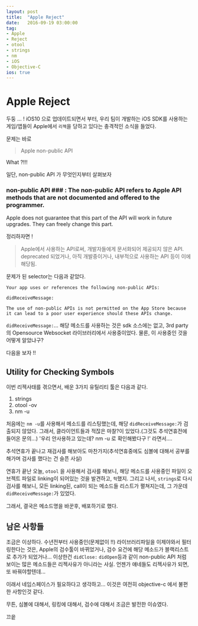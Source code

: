 ```yaml
---
layout: post
title:  "Apple Reject"
date:   2016-09-19 03:00:00
tag:
- Apple
- Reject
- otool
- strings
- nm
- iOS
- Objective-C
ios: true
---
```


# Apple Reject

두둥 ... !
iOS10 으로 업데이트되면서 부터, 우리 팀이 개발하는 iOS SDK를 사용하는 게임/앱들이
Apple에서 `리젝`을 당하고 있다는 충격적인 소식을 들었다.

문제는 바로

> Apple non-public API

What ?!!!

일단, non-public API 가 무엇인지부터 살펴보자

### non-public API ### : The non-public API refers to Apple API methods that are not documented and offered to the programmer.
Apple does not guarantee that this part of the API will work in future upgrades. They can freely change this part.


정리하자면 !

> Apple에서 사용하는 API로써, 개발자들에게 문서화되어 제공되지 않은 API.
> deprecated 되었거나, 아직 개발중이거나, 내부적으로 사용하는 API 등이 이에 해당됨.


문제가 된 selector는 다음과 같았다.
```
Your app uses or references the following non-public APIs:

didReceiveMessage:

The use of non-public APIs is not permitted on the App Store because it can lead to a poor user experience should these APIs change.
```

`didReceiveMessage:`... 해당 메소드를 사용하는 것은 sdk 소스에는 없고, 3rd party의 Opensource Websocket 라이브러리에서 사용중이었다.
물론, 이 사용중인 것을 어떻게 알았냐구?

다음을 보자 !!



## Utility for Checking Symbols
이번 리젝사태를 겪으면서, 배운 3가지 유틸리티 툴은 다음과 같다.
1. strings
2. otool -ov
3. nm -u

처음에는 `nm -u`를 사용해서 메소드를 리스팅했는데, 해당 `didReceiveMessage:`가 검출되지 않았다. 그래서, 클라이언트들과 적잖은 마찰?이 있었다.(그것도 추석연휴전에 들어온 문의...)
'우리 안사용하고 있는데? nm -u 로 확인해봤다구 !' 라면서....

추석연휴가 끝나고 재검사를 해보아도 마찬가지(추석연휴중에도 심볼에 대해서 공부를 해가며 검사를 했다는 건 슬픈 사실)

연휴가 끝난 오늘, `otool` 을 사용해서 검사를 해보니, 해당 메소드를 사용중인 파일이 오브젝트 파일로 linking이 되어있는 것을 발견하고, `헉`했지.
그리고 나서, `strings`로 다시 검사를 해보니, 모든 linking된, call이 되는 메소드들 리스트가 펼쳐지는데, 그 가운데 `didReceiveMessage:`가 있었다.

그래서, 결국은 메소드명을 바꾼후, 배포하기로 했다.


## 남은 사항들
조금은 이상하다. 수년전부터 사용중인(문제없이 !!) 라이브러리파일을 이제야와서 필터링한다는 것은,
Apple의 검수툴이 바뀌었거나, 검수 요건에 해당 메소드가 블랙리스트로 추가가 되었거나...
이상한건 `didClose:` `didOpen`등과 같이 non-public API 처럼 보이는 많은 메소드들은 리젝사유가 아니라는 사실.
언젠가 얘네들도 리젝사유가 되면, 또 바꿔야할텐데...


이래서 네임스페이스가 필요하다고 생각하고...
이것은 여전히 objective-c 에서 불편한 사항인것 같다.


무튼,
심볼에 대해서, 링킹에 대해서, 검수에 대해서 조금은 발전한 이슈였다.

끄읕